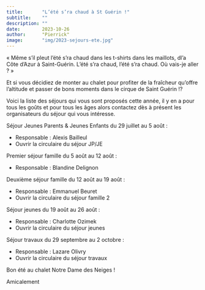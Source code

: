 ```yaml
---
title:       "L’été s’ra chaud à St Guérin !"
subtitle:    ""
description: ""
date:        2023-10-26
author:      "Pierrick"
image:       "img/2023-sejours-ete.jpg"
---
```


« Même s’il pleut l’été s’ra chaud dans les t-shirts dans les maillots, dl’a Côte d’Azur à Saint-Guérin. L’été s’ra chaud, l’été s’ra chaud. Où vais-je aller ? »

Et si vous décidiez de monter au chalet pour profiter de la fraîcheur qu’offre l’altitude et passer de bons moments dans le cirque de Saint Guérin !?

Voici la liste des séjours qui vous sont proposés cette année, il y en a pour tous les goûts et pour tous les âges alors contactez dès à présent les organisateurs du séjour qui vous intéresse.

Séjour Jeunes Parents & Jeunes Enfants du 29 juillet au 5 août :
* Responsable : Alexis Bailleul
* Ouvrir la circulaire du séjour JP/JE

Premier séjour famille du 5 août au 12 août :
* Responsable : Blandine Delignon

Deuxième séjour famille du 12 août au 19 août :
* Responsable : Emmanuel Beuret
* Ouvrir la circulaire du séjour famille 2

Séjour jeunes du 19 août au 26 août :
* Responsable : Charlotte Ozimek
* Ouvrir la circulaire du séjour jeunes

Séjour travaux du 29 septembre au 2 octobre :
* Responsable : Lazare Olivry
* Ouvrir la circulaire du séjour travaux

Bon été au chalet Notre Dame des Neiges !

Amicalement
